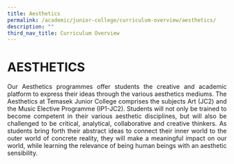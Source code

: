 ```yaml
---
title: Aesthetics
permalink: /academic/junior-college/curriculum-overview/aesthetics/
description: ""
third_nav_title: Curriculum Overview
---
```

# AESTHETICS

<p style="text-align: justify;">Our Aesthetics programmes offer students the creative and academic platform to express their ideas through the various aesthetics mediums. The Aesthetics at Temasek Junior College comprises the subjects Art (JC2) and the Music Elective Programme (IP1-JC2). Students will not only be trained to become competent in their various aesthetic disciplines, but will also be challenged to be critical, analytical, collaborative and creative thinkers. As students bring forth their abstract ideas to connect their inner world to the outer world of concrete reality, they will make a meaningful impact on our world, while learning the relevance of being human beings with an aesthetic sensibility.</p>